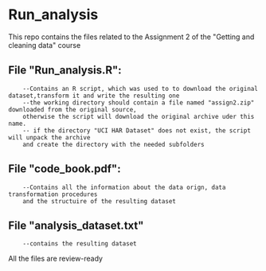 # Run_analysis

This repo contains the files related to the Assignment 2 of the "Getting and cleaning data" course
## File "Run_analysis.R":
        --Contains an R script, which was used to to download the original dataset,transform it and write the resulting one
        --the working directory should contain a file named "assign2.zip" downloaded from the original source, 
        otherwise the script will download the original archive uder this name. 
        -- if the directory "UCI HAR Dataset" does not exist, the script will unpack the archive 
        and create the directory with the needed subfolders
        
## File "code_book.pdf":
        --Contains all the information about the data orign, data transformation procedures 
        and the structuire of the resulting dataset
## File "analysis_dataset.txt"
        --contains the resulting dataset
All the files are review-ready          
